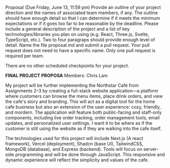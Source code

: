 Proposal (Due Friday, June 13, 11:59 pm)
Provide an outline of your project direction and the names of associated team members, if any. The outline should have enough detail so that I can determine if it meets the minimum expectations or if it goes too far to be reasonable by the deadline. Please include a general description of the project and a list of key technologies/libraries you plan on using (e.g. React, Three.js, Svelte, TypeScript, etc.). Two to four paragraps should provide enough level of detail. Name the file proposal.md and submit a pull request. Your pull request does not need to have a specific name. Only one pull request is required per team.

There are no other scheduled checkpoints for your project.

**FINAL PROJECT PROPOSA**
Members: Chris Lam

My project will be further implementing the Northstar Café from Assignments 2–3 by creating a full-stack website application—a platform where customers can browse the menu items, place drink orders, and view the cafe's story and branding. This will act as a digital tool for the home cafe business but also an extension of the user experience: cozy, friendly, and mordern. The application will feature both public-facing and staff-only components, including live order tracking, order management tools, email updates, and personalized user settings. I want it to be where as if the customer is still using the website as if they are walking into the cafe itself.

The technologies used for this project will include Next.js (A react framework), Vercel (deployment), Shadcn (base UI), TailwindCSS, MongoDB (database), and Express (backend). Tools will focus on server-side programming and will be done through JavaScript. This responsive and dynamic experience will reflect the simplicity and values of the cafe.
